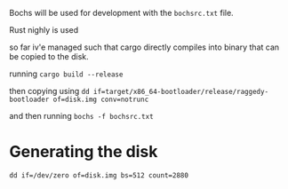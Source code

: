 
Bochs will be used for development with the `bochsrc.txt` file.

Rust nighly is used

so far iv'e managed such that cargo directly compiles into binary that can be copied to the disk.

running 
`cargo build --release`

then copying using
`dd if=target/x86_64-bootloader/release/raggedy-bootloader of=disk.img conv=notrunc`

and then running
`bochs -f bochsrc.txt`

# Generating the disk

`dd if=/dev/zero of=disk.img bs=512 count=2880`

